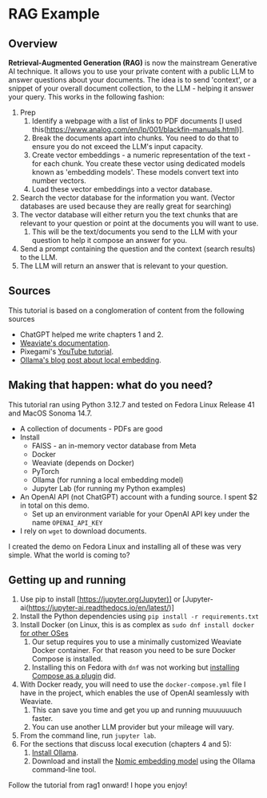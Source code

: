 # RAG Example
## Overview
**Retrieval-Augmented Generation (RAG)** is now the mainstream Generative AI technique. It allows you to use your private content with a public LLM to answer questions about your documents. The idea is to send 'context', or a snippet of your overall document collection, to the LLM - helping it answer your query.
This works in the following fashion:
1. Prep
   1. Identify a webpage with a list of links to PDF documents [I used this(https://www.analog.com/en/lp/001/blackfin-manuals.html)].
   2. Break the documents apart into chunks. You need to do that to ensure you do not exceed the LLM's input capacity.
   3. Create vector embeddings - a numeric representation of the text - for each chunk. You create these vector using dedicated models known as 'embedding models'. These models convert text into number vectors.
   4. Load these vector embeddings into a vector database.
2. Search the vector database for the information you want. (Vector databases are used because they are really great for searching)
3. The vector database will either return you the text chunks that are relevant to your question or point at the documents you will want to use. 
   1. This will be the text/documents you send to the LLM with your question to help it compose an answer for you.
4. Send a prompt containing the question and the context (search results) to the LLM.
5. The LLM will return an answer that is relevant to your question.

## Sources
This tutorial is based on a conglomeration of content from the following sources
* ChatGPT helped me write chapters 1 and 2.
* [Weaviate's documentation](https://weaviate.io/developers/academy/py/starter_text_data/text_rag).
* Pixegami's [YouTube tutorial](https://www.youtube.com/watch?v=2TJxpyO3ei4&t=202s).
* [Ollama's blog post about local embedding](https://ollama.com/blog/embedding-models).

## Making that happen: what do you need?
This tutorial ran using Python 3.12.7 and tested on Fedora Linux Release 41 and MacOS Sonoma 14.7. 

* A collection of documents - PDFs are good
* Install
  * FAISS - an in-memory vector database from Meta 
  * Docker
  * Weaviate (depends on Docker)
  * PyTorch
  * Ollama (for running a local embedding model)
  * Jupyter Lab (for running my Python examples)
* An OpenAI API (not ChatGPT) account with a funding source. I spent $2 in total on this demo.
   * Set up an environment variable for your OpenAI API key under the name ```OPENAI_API_KEY```
* I rely on ```wget``` to download documents. 

I created the demo on Fedora Linux and installing all of these was very simple. What the world is coming to?

## Getting up and running
1. Use pip to install [https://jupyter.org(Jupyter)] or [Jupyter-ai(https://jupyter-ai.readthedocs.io/en/latest/)]
2. Install the Python dependencies using ```pip install -r requirements.txt```
3. Install Docker (on Linux, this is as complex as ```sudo dnf install docker``` [for other OSes](https://docs.docker.com/desktop/)
   1. Our setup requires you to use a minimally customized Weaviate Docker container. For that reason you need to be sure Docker Compose is installed.
   2. Installing this on Fedora with ```dnf``` was not working but [installing Compose as a plugin](https://docs.docker.com/compose/install/standalone/) did.
4. With Docker ready, you will need to use the ```docker-compose.yml``` file I have in the project, which enables the use of OpenAI seamlessly with Weaviate.
   1. This can save you time and get you up and running muuuuuuch faster.
   2. You can use another LLM provider but your mileage will vary.
5. From the command line, run ```jupyter lab```.
6. For the sections that discuss local execution (chapters 4 and 5):
   1. [Install Ollama](https://ollama.com/download).
   2. Download and install the [Nomic embedding model](https://ollama.com/library/nomic-embed-text) using the Ollama command-line tool.

Follow the tutorial from rag1 onward! I hope you enjoy!

